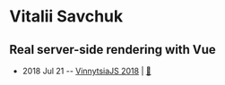# Vitalii Savchuk

## Real server-side rendering with Vue
- 2018 Jul 21 -- [VinnytsiaJS 2018](https://youtu.be/xSKSH27Zczo)  | [:notebook:](https://esvit.github.io/presentation-nuxt/#)  
